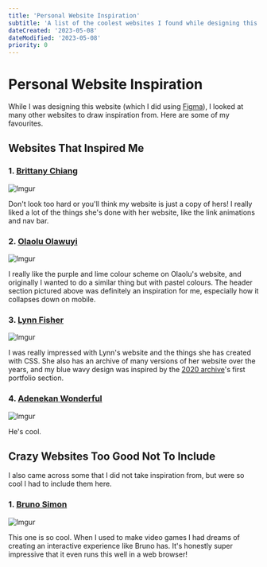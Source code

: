 ```yaml
---
title: 'Personal Website Inspiration'
subtitle: 'A list of the coolest websites I found while designing this one'
dateCreated: '2023-05-08'
dateModified: '2023-05-08'
priority: 0
---
```


# Personal Website Inspiration

While I was designing this website (which I did using [Figma](https://figma.com)), I looked at many other websites to draw inspiration from. Here are some of my favourites.

## Websites That Inspired Me

### 1. [Brittany Chiang](https://brittanychiang.com)

![Imgur](https://i.imgur.com/lqAJo3C.png)

Don't look too hard or you'll think my website is just a copy of hers! I really liked a lot of the things she's done with her website, like the link animations and nav bar.

### 2. [Olaolu Olawuyi](https://olaolu.dev/) 

![Imgur](https://i.imgur.com/MsHfzG0.png)

I really like the purple and lime colour scheme on Olaolu's website, and originally I wanted to do a similar thing but with pastel colours. The header section pictured above was definitely an inspiration for me, especially how it collapses down on mobile.

### 3. [Lynn Fisher](https://lynnandtonic.com/)

![Imgur](https://i.imgur.com/uBwKNXf.png)

I was really impressed with Lynn's website and the things she has created with CSS. She also has an archive of many versions of her website over the years, and my blue wavy design was inspired by the [2020 archive](https://lynnandtonic.com/archive/2020/)'s first portfolio section.

### 4. [Adenekan Wonderful](https://www.codewonders.dev/) 

![Imgur](https://i.imgur.com/JkdDrma.png)

He's cool.

## Crazy Websites Too Good Not To Include

I also came across some that I did not take inspiration from, but were so cool I had to include them here.

### 1. [Bruno Simon](https://bruno-simon.com/) 

![Imgur](https://i.imgur.com/BefQVL9.png)

This one is so cool. When I used to make video games I had dreams of creating an interactive experience like Bruno has. It's honestly super impressive that it even runs this well in a web browser!